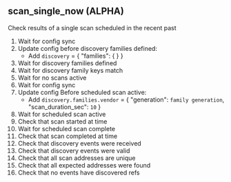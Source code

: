 
## scan_single_now (ALPHA)

Check results of a single scan scheduled in the recent past

1. Wait for config sync
1. Update config before discovery families defined:
    * Add `discovery` = { "families": {  } }
1. Wait for discovery families defined
1. Wait for discovery family keys match
1. Wait for no scans active
1. Wait for config sync
1. Update config Before scheduled scan active:
    * Add `discovery.families.vendor` = { "generation": `family generation`, "scan_duration_sec": `10` }
1. Wait for scheduled scan active
1. Check that scan started at time
1. Wait for scheduled scan complete
1. Check that scan completed at time
1. Check that discovery events were received
1. Check that discovery events were valid
1. Check that all scan addresses are unique
1. Check that all expected addresses were found
1. Check that no events have discovered refs
